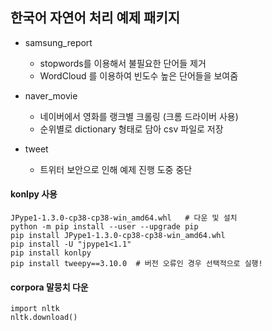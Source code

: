 ## 한국어 자연어 처리 예제 패키지

* samsung_report
  + stopwords를 이용해서 불필요한 단어들 제거
  + WordCloud 를 이용하여 빈도수 높은 단어들을 보여줌

* naver_movie
  + 네이버에서 영화를 랭크별 크롤링 (크롬 드라이버 사용)
  + 순위별로 dictionary 형태로 담아 csv 파일로 저장 

* tweet
  + 트위터 보안으로 인해 예제 진행 도중 중단

#### konlpy 사용
```
JPype1-1.3.0-cp38-cp38-win_amd64.whl   # 다운 및 설치
python -m pip install --user --upgrade pip
pip install JPype1-1.3.0-cp38-cp38-win_amd64.whl
pip install -U "jpype1<1.1"
pip install konlpy
pip install tweepy==3.10.0  # 버전 오류인 경우 선택적으로 실행!
```
#### corpora 말뭉치 다운
```
import nltk
nltk.download()
```